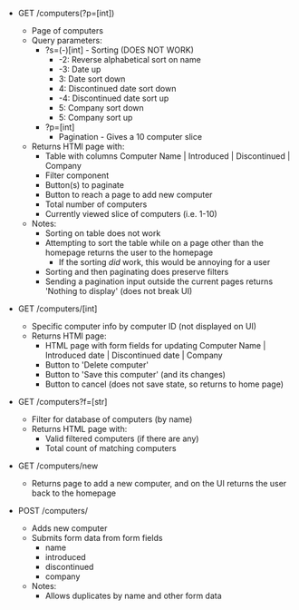 * GET /computers(?p=[int])
    * Page of computers
    * Query parameters:
      * ?s=(-)[int] - Sorting (DOES NOT WORK)
        * -2: Reverse alphabetical sort on name
        * -3: Date up
        * 3: Date sort down
        * 4: Discontinued date sort down
        * -4: Discontinued date sort up
        * 5: Company sort down
        * 5: Company sort up
      * ?p=[int]
        * Pagination - Gives a 10 computer slice
    * Returns HTMl page with: 
        * Table with columns Computer Name | Introduced | Discontinued | Company
        * Filter component
        * Button(s) to paginate
        * Button to reach a page to add new computer
        * Total number of computers
        * Currently viewed slice of computers (i.e. 1-10)
    * Notes:
        * Sorting on table does not work
        * Attempting to sort the table while on a page other than the homepage returns the user to the homepage
            * If the sorting *did* work, this would be annoying for a user
        * Sorting and then paginating does preserve filters
        * Sending a pagination input outside the current pages returns 'Nothing to display' (does not break UI)


* GET /computers/[int] 
    * Specific computer info by computer ID (not displayed on UI)
    * Returns HTMl page:
        * HTML page with form fields for updating Computer Name | Introduced date | Discontinued date | Company
        * Button to 'Delete computer'
        * Button to 'Save this computer' (and its changes)
        * Button to cancel (does not save state, so returns to home page)


* GET /computers?f=[str]
    * Filter for database of computers (by name)   
    * Returns HTML page with:
        * Valid filtered computers (if there are any)
        * Total count of matching computers


* GET /computers/new
    * Returns page to add a new computer, and on the UI returns the user back to the homepage
    

* POST /computers/
    * Adds new computer
    * Submits form data from form fields 
        * name 
        * introduced 
        * discontinued
        * company
    * Notes:
        * Allows duplicates by name and other form data
    
